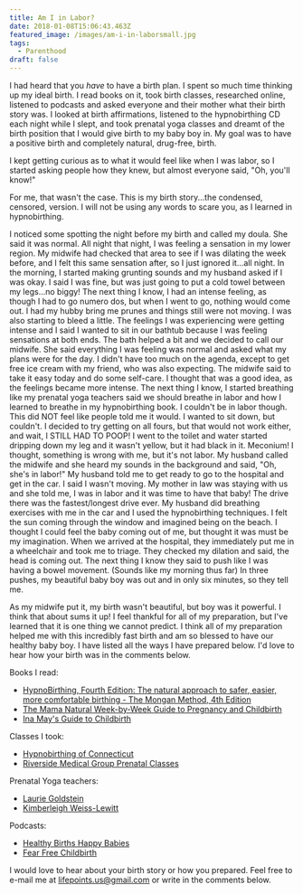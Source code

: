 ```yaml
---
title: Am I in Labor?
date: 2018-01-08T15:06:43.463Z
featured_image: /images/am-i-in-laborsmall.jpg
tags:
  - Parenthood
draft: false
---
```

I had heard that you _have_ to have a birth plan. I spent so much time thinking up my ideal birth. I read books on it, took birth classes, researched online, listened to podcasts and asked everyone and their mother what their birth story was. I looked at birth affirmations, listened to the hypnobirthing CD each night while I slept, and took prenatal yoga classes and dreamt of the birth position that I would give birth to my baby boy in. My goal was to have a positive birth and completely natural, drug-free, birth.

I kept getting curious as to what it would feel like when I was labor, so I started asking people how they knew, but almost everyone said, "Oh, you'll know!"

For me, that wasn't the case. This is my birth story...the condensed, censored, version. I will not be using any words to scare you, as I learned in hypnobirthing.

I noticed some spotting the night before my birth and called my doula. She said it was normal. All night that night, I was feeling a sensation in my lower region. My midwife had checked that area to see if I was dilating the week before, and I felt this same sensation after, so I just ignored it...all night. In the morning, I started making grunting sounds and my husband asked if I was okay. I said I was fine, but was just going to put a cold towel between my legs...no biggy! The next thing I know, I had an intense feeling, as though I had to go numero dos, but when I went to go, nothing would come out. I had my hubby bring me prunes and things still were not moving. I was also starting to bleed a little. The feelings I was experiencing were getting intense and I said I wanted to sit in our bathtub because I was feeling sensations at both ends. The bath helped a bit and we decided to call our midwife. She said everything I was feeling was normal and asked what my plans were for the day. I didn't have too much on the agenda, except to get free ice cream with my friend, who was also expecting. The midwife said to take it easy today and do some self-care. I thought that was a good idea, as the feelings became more intense. The next thing I know, I started breathing like my prenatal yoga teachers said we should breathe in labor and how I learned to breathe in my hypnobirthing book. I couldn't be in labor though. This did NOT feel like people told me it would. I wanted to sit down, but couldn't. I decided to try getting on all fours, but that would not work either, and wait, I STILL HAD TO POOP! I went to the toilet and water started dripping down my leg and it wasn't yellow, but it had black in it. Meconium! I thought, something is wrong with me, but it's not labor. My husband called the midwife and she heard my sounds in the background and said, "Oh, she's in labor!" My husband told me to get ready to go to the hospital and get in the car. I said I wasn't moving. My mother in law was staying with us and she told me, I was in labor and it was time to have that baby! The drive there was the fastest/longest drive ever. My husband did breathing exercises with me in the car and I used the hypnobirthing techniques. I felt the sun coming through the window and imagined being on the beach. I thought I could feel the baby coming out of me, but thought it was must be my imagination. When we arrived at the hospital, they immediately put me in a wheelchair and took me to triage. They checked my dilation and said, the head is coming out. The next thing I know they said to push like I was having a bowel movement. (Sounds like my morning thus far) In three pushes, my beautiful baby boy was out and in only six minutes, so they tell me.

 As my midwife put it, my birth wasn't beautiful, but boy was it powerful. I think that about sums it up! I feel thankful for all of my preparation, but I've learned that it is one thing we cannot predict. I think all of my preparation helped me with this incredibly fast birth and am so blessed to have our healthy baby boy. I have listed all the ways I have prepared below. I'd love to hear how your birth was in the comments below. 

Books I read:

* <a target="_blank" href="https://www.amazon.com/gp/product/0757318371/ref=as_li_tl?ie=UTF8&camp=1789&creative=9325&creativeASIN=0757318371&linkCode=as2&tag=lifepoints02-20&linkId=7e92be39956f588e4b6a82efaa60e76e">HypnoBirthing, Fourth Edition: The natural approach to safer, easier, more comfortable birthing - The Mongan Method, 4th Edition</a><img src="//ir-na.amazon-adsystem.com/e/ir?t=lifepoints02-20&l=am2&o=1&a=0757318371" width="1" height="1" border="0" alt="" style="border:none !important; margin:0px !important;" />
* <a target="_blank" href="https://www.amazon.com/gp/product/150114667X/ref=as_li_tl?ie=UTF8&camp=1789&creative=9325&creativeASIN=150114667X&linkCode=as2&tag=lifepoints02-20&linkId=a077c48901bfa0260b6b55e26c6ced9d">The Mama Natural Week-by-Week Guide to Pregnancy and Childbirth</a><img src="//ir-na.amazon-adsystem.com/e/ir?t=lifepoints02-20&l=am2&o=1&a=150114667X" width="1" height="1" border="0" alt="" style="border:none !important; margin:0px !important;" />
* <a target="_blank" href="https://www.amazon.com/gp/product/0553381156/ref=as_li_tl?ie=UTF8&camp=1789&creative=9325&creativeASIN=0553381156&linkCode=as2&tag=lifepoints02-20&linkId=e991bcf44baf578666b4f707b5a31cfd">Ina May's Guide to Childbirth</a><img src="//ir-na.amazon-adsystem.com/e/ir?t=lifepoints02-20&l=am2&o=1&a=0553381156" width="1" height="1" border="0" alt="" style="border:none !important; margin:0px !important;" />

Classes I took:

* [Hypnobirthing of Connecticut](http://hypnobirthingct.com)
* [Riverside Medical Group Prenatal Classes](https://www.riversidemedgroup.com/prenatal-classes/>)

Prenatal Yoga teachers:

* [Laurie Goldstein](http://ittakesanopenheart.com/ap3tkpd4e9ndicqszgj984gr81dov9)
* [Kimberleigh Weiss-Lewitt](http://www.mamamosaic.com/kim.php)

Podcasts:

* [Healthy Births Happy Babies](https://itunes.apple.com/us/podcast/healthy-births-happy-babies-prenatal-care-natural-birth/id1033754889?mt=2)
* [Fear Free Childbirth](https://www.fearfreechildbirth.com/blog/fear-free-childbirth-podcast/)

I would love to hear about your birth story or how you prepared. Feel free to e-mail me at lifepoints.us@gmail.com or write in the comments below.

